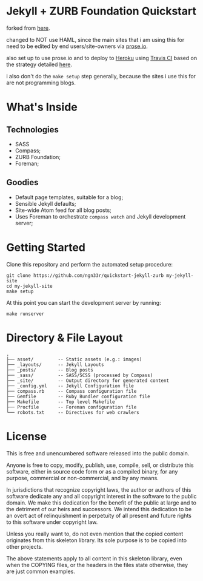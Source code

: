 Jekyll + ZURB Foundation Quickstart
===================================

forked from [here](https://github.com/lvillani/quickstart-jekyll-zurb). 

changed to NOT use HAML, since the main sites that i am using this for need to be edited by end users/site-owners via [prose.io](http://prose.io/). 

also set up to use prose.io and to deploy to [Heroku](http://heroku.com) using [Travis CI](http://travis-ci.org/) based on the strategy detailed [here](http://metabates.com/2012/10/23/deploying-to-heroku-from-travisci/).

i also don't do the `make setup` step generally, because the sites i use this for are not programming blogs.


What's Inside
=============

## Technologies

* SASS
* Compass;
* ZURB Foundation;
* Foreman;

## Goodies

* Default page templates, suitable for a blog;
* Sensible Jekyll defaults;
* Site-wide Atom feed for all blog posts;
* Uses Foreman to orchestrate `compass watch` and Jekyll development server;




Getting Started
===============

Clone this repository and perform the automated setup procedure:

    git clone https://github.com/ngn33r/quickstart-jekyll-zurb my-jekyll-site
    cd my-jekyll-site
    make setup

At this point you can start the development server by running:

    make runserver




Directory & File Layout
=======================

    .
    ├── asset/         -- Static assets (e.g.: images)
    ├── _layouts/      -- Jekyll Layouts
    ├── _posts/        -- Blog posts
    ├── _sass/         -- SASS/SCSS (processed by Compass)
    ├── _site/         -- Output directory for generated content
    ├── _config.yml    -- Jekyll Configuration file
    ├── compass.rb     -- Compass configuration file
    ├── Gemfile        -- Ruby Bundler configuration file
    ├── Makefile       -- Top level Makefile
    ├── Procfile       -- Foreman configuration file
    └── robots.txt     -- Directives for web crawlers




License
=======

This is free and unencumbered software released into the public domain.

Anyone is free to copy, modify, publish, use, compile, sell, or distribute
this software, either in source code form or as a compiled binary, for any
purpose, commercial or non-commercial, and by any means.

In jurisdictions that recognize copyright laws, the author or authors of this
software dedicate any and all copyright interest in the software to the public
domain. We make this dedication for the benefit of the public at large and to
the detriment of our heirs and successors. We intend this dedication to be an
overt act of relinquishment in perpetuity of all present and future rights to
this software under copyright law.

Unless you really want to, do not even mention that the copied content
originates from this skeleton library. Its sole purpose is to be copied into
other projects.

The above statements apply to all content in this skeleton library, even when
the COPYING files, or the headers in the files state otherwise, they are just
common examples.
